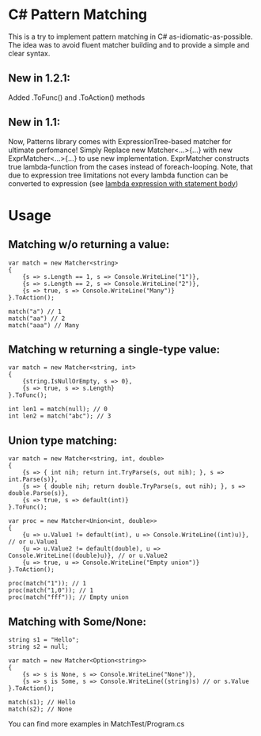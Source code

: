 C# Pattern Matching
===================

This is a try to implement pattern matching in C# as-idiomatic-as-possible. The
idea was to avoid fluent matcher building and to provide a simple and clear
syntax.

New in 1.2.1:
-------------

Added .ToFunc() and .ToAction() methods

New in 1.1:
-----------

Now, Patterns library comes with ExpressionTree-based matcher for ultimate
perfomance! Simply Replace new Matcher\<...\>{...} with new
ExprMatcher\<...\>{...} to use new implementation. ExprMatcher constructs true
lambda-function from the cases instead of foreach-looping. Note, that due to
expression tree limitations not every lambda function can be converted to
expression (see [lambda expression with statement body][1])

[1]: <http://stackoverflow.com/questions/5179341/a-lambda-expression-with-a-statement-body-cannot-be-converted-to-an-expression>



Usage
=====

Matching w/o returning a value:
-------------------------------

~~~~~~~~~~~~~~~~~~~~~~~~~~~~~~~~~~~~~~~~~~~~~~~~~~~~~~~~~~~~~~~~~~~~~~~~~~~~~~~~
var match = new Matcher<string>
{
    {s => s.Length == 1, s => Console.WriteLine("1")},
    {s => s.Length == 2, s => Console.WriteLine("2")},
    {s => true, s => Console.WriteLine("Many")}
}.ToAction();

match("a") // 1
match("aa") // 2
match("aaa") // Many
~~~~~~~~~~~~~~~~~~~~~~~~~~~~~~~~~~~~~~~~~~~~~~~~~~~~~~~~~~~~~~~~~~~~~~~~~~~~~~~~

Matching w returning a single-type value:
-----------------------------------------

~~~~~~~~~~~~~~~~~~~~~~~~~~~~~~~~~~~~~~~~~~~~~~~~~~~~~~~~~~~~~~~~~~~~~~~~~~~~~~~~
var match = new Matcher<string, int>
{
    {string.IsNullOrEmpty, s => 0},
    {s => true, s => s.Length}
}.ToFunc();

int len1 = match(null); // 0
int len2 = match("abc"); // 3
~~~~~~~~~~~~~~~~~~~~~~~~~~~~~~~~~~~~~~~~~~~~~~~~~~~~~~~~~~~~~~~~~~~~~~~~~~~~~~~~

Union type matching:
--------------------

~~~~~~~~~~~~~~~~~~~~~~~~~~~~~~~~~~~~~~~~~~~~~~~~~~~~~~~~~~~~~~~~~~~~~~~~~~~~~~~~
var match = new Matcher<string, int, double>
{
    {s => { int nih; return int.TryParse(s, out nih); }, s => int.Parse(s)},
    {s => { double nih; return double.TryParse(s, out nih); }, s => double.Parse(s)},
    {s => true, s => default(int)}
}.ToFunc();

var proc = new Matcher<Union<int, double>>
{
    {u => u.Value1 != default(int), u => Console.WriteLine((int)u)}, // or u.Value1
    {u => u.Value2 != default(double), u => Console.WriteLine((double)u)}, // or u.Value2
    {u => true, u => Console.WriteLine("Empty union")}
}.ToAction();

proc(match("1")); // 1
proc(match("1,0")); // 1
proc(match("fff")); // Empty union
~~~~~~~~~~~~~~~~~~~~~~~~~~~~~~~~~~~~~~~~~~~~~~~~~~~~~~~~~~~~~~~~~~~~~~~~~~~~~~~~

Matching with Some/None:
------------------------

~~~~~~~~~~~~~~~~~~~~~~~~~~~~~~~~~~~~~~~~~~~~~~~~~~~~~~~~~~~~~~~~~~~~~~~~~~~~~~~~
string s1 = "Hello";
string s2 = null;

var match = new Matcher<Option<string>>
{
	{s => s is None, s => Console.WriteLine("None")},
	{s => s is Some, s => Console.WriteLine((string)s) // or s.Value
}.ToAction();

match(s1); // Hello
match(s2); // None
~~~~~~~~~~~~~~~~~~~~~~~~~~~~~~~~~~~~~~~~~~~~~~~~~~~~~~~~~~~~~~~~~~~~~~~~~~~~~~~~

You can find more examples in MatchTest/Program.cs
